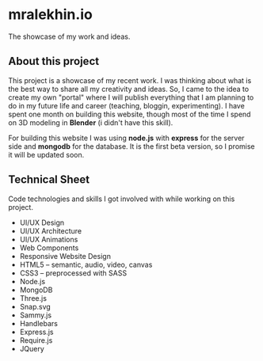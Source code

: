 # mralekhin.io #
The showcase of my work and ideas.

## About this project ##
This project is a showcase of my recent work. I was thinking about what is the best way to share all my creativity and ideas. So, I came to the idea to create my own "portal" where I will publish everything that I am planning to do in my future life and career (teaching, bloggin, experimenting). I have spent one month on building this website, though most of the time I spend on 3D modeling in **Blender** (i didn't have this skill).

For building this website I was using **node.js** with **express** for the server side and **mongodb** for the database. It is the first beta version, so I promise it will be updated soon.

## Technical Sheet ##

Code technologies and skills I got involved with while working on this project.

* UI/UX Design
* UI/UX Architecture
* UI/UX Animations
* Web Components
* Responsive Website Design
* HTML5 – semantic, audio, video, canvas
* CSS3 – preprocessed with SASS
* Node.js
* MongoDB
* Three.js
* Snap.svg
* Sammy.js
* Handlebars
* Express.js
* Require.js
* JQuery
